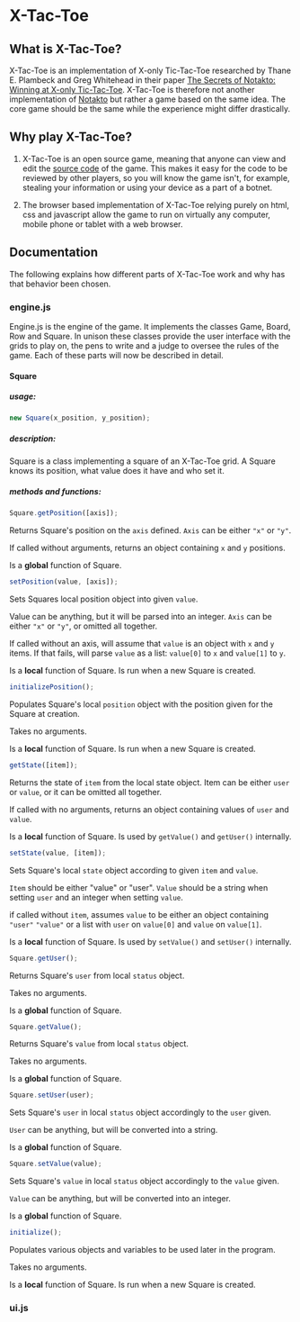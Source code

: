 # X-Tac-Toe

## What is X-Tac-Toe?

X-Tac-Toe is an implementation of X-only Tic-Tac-Toe researched by Thane E. Plambeck and Greg Whitehead in their paper [The Secrets of Notakto: Winning at X-only Tic-Tac-Toe](http://arxiv.org/pdf/1301.1672v1.pdf). X-Tac-Toe is therefore not another implementation of [Notakto](http://www.counterwavegames.com/notakto/index.html) but rather a game based on the same idea. The core game should be the same while the experience might differ drastically.

## Why play X-Tac-Toe?

1) X-Tac-Toe is an open source game, meaning that anyone can view and edit the [source code](https://github.com/jenn4/X-Tac-Toe) of the game. This makes it easy for the code to be reviewed by other players, so you will know the game isn't, for example, stealing your information or using your device as a part of a botnet.

2) The browser based implementation of X-Tac-Toe relying purely on html, css and javascript allow the game to run on virtually any computer, mobile phone or tablet with a web browser.

## Documentation

The following explains how different parts of X-Tac-Toe work and why has that behavior been chosen.

### engine.js

Engine.js is the engine of the game. It implements the classes Game, Board, Row and Square. In unison these classes provide the user interface with the grids to play on, the pens to write and a judge to oversee the rules of the game. Each of these parts will now be described in detail.

#### Square

##### usage:

```javascript
new Square(x_position, y_position);
```

##### description:

Square is a class implementing a square of an X-Tac-Toe grid. A Square knows its position, what value does it have and who set it.

##### methods and functions:

```javascript
Square.getPosition([axis]);
```

Returns Square's position on the `axis` defined. `Axis` can be either `"x"` or `"y"`.

If called without arguments, returns an object containing `x` and `y` positions.

Is a **global** function of Square.

```javascript
setPosition(value, [axis]);
```

Sets Squares local position object into given `value`.

Value can be anything, but it will be parsed into an integer. `Axis` can be either `"x"` or `"y"`, or omitted all together.

If called without an axis, will assume that `value` is an object with `x` and `y` items. If that fails, will parse `value` as a list: `value[0]` to `x` and `value[1]` to `y`.

Is a **local** function of Square. Is run when a new Square is created.

```javascript
initializePosition();
```

Populates Square's local `position` object with the position given for the Square at creation.

Takes no arguments.

Is a **local** function of Square. Is run when a new Square is created.

```javascript
getState([item]);
```

Returns the state of `item` from the local state object. Item can be either `user` or `value`, or it can be omitted all together.

If called with no arguments, returns an object containing values of `user` and `value`.

Is a **local** function of Square. Is used by `getValue()` and `getUser()` internally.

```javascript
setState(value, [item]);
```

Sets Square's local `state` object according to given `item` and `value`.

`Item` should be either "value" or "user". `Value` should be a string when setting `user` and an integer when setting `value`.

if called without `item`, assumes `value` to be either an object containing `"user"` `"value"` or a list with `user` on `value[0]` and `value` on `value[1]`.

Is a **local** function of Square. Is used by `setValue()` and `setUser()` internally.

```javascript
Square.getUser();
```

Returns Square's `user` from local `status` object.

Takes no arguments.

Is a **global** function of Square.

```javascript
Square.getValue();
```

Returns Square's `value` from local `status` object.

Takes no arguments.

Is a **global** function of Square.

```javascript
Square.setUser(user);
```

Sets Square's `user` in local `status` object accordingly to the `user` given.

`User` can be anything, but will be converted into a string.

Is a **global** function of Square.

```javascript
Square.setValue(value);
```

Sets Square's `value` in local `status` object accordingly to the `value` given.

`Value` can be anything, but will be converted into an integer.

Is a **global** function of Square.

```javascript
initialize();
```

Populates various objects and variables to be used later in the program.

Takes no arguments.

Is a **local** function of Square. Is run when a new Square is created.

### ui.js
